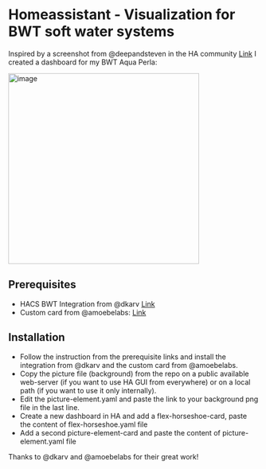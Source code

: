 # Homeassistant - Visualization for BWT soft water systems
Inspired by a screenshot from @deepandsteven in the HA community [Link](https://community.home-assistant.io/t/bwt-best-water-tech-nology-support/270745/119?page=2) I created a dashboard for my BWT Aqua Perla:

<img width="383" alt="image" src="https://github.com/Naboo2604/homeassistant/assets/13333609/99e88484-b306-4312-963b-49739a92ffbd">

## Prerequisites
- HACS BWT Integration from @dkarv [Link](https://github.com/dkarv/hacs-bwt-perla)
- Custom card from @amoebelabs: [Link](https://github.com/AmoebeLabs/flex-horseshoe-card)
## Installation
- Follow the instruction from the prerequisite links and install the integration from @dkarv and the custom card from @amoebelabs.
- Copy the picture file (background) from the repo on a public available web-server (if you want to use HA GUI from everywhere) or on a local path (if you want to use it only internally).
- Edit the picture-element.yaml and paste the link to your background png file in the last line.
- Create a new dashboard in HA and add a flex-horseshoe-card, paste the content of flex-horseshoe.yaml file
- Add a second picture-element-card and paste the content of picture-element.yaml file


Thanks to @dkarv and @amoebelabs for their great work!
